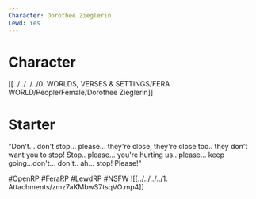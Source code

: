 ```yaml
---
Character: Dorothee Zieglerin
Lewd: Yes
---
```

# Character
[[../../../../0. WORLDS, VERSES & SETTINGS/FERA WORLD/People/Female/Dorothee Zieglerin]]

# Starter
"Don't... don't stop... please... they're close, they're close too.. they don't want you to stop! Stop.. please... you're hurting us.. please... keep going...don't... don't..  ah... stop! Please!"

#OpenRP #FeraRP #LewdRP  #NSFW
![[../../../../1. Attachments/zmz7aKMbwS7tsqVO.mp4]]